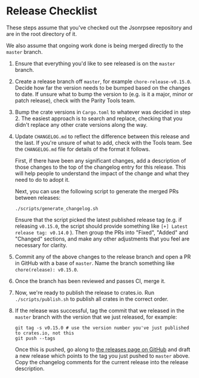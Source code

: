 # Release Checklist

These steps assume that you've checked out the Jsonrpsee repository and are in the root directory of it.

We also assume that ongoing work done is being merged directly to the `master` branch.

1.  Ensure that everything you'd like to see released is on the `master` branch.

2.  Create a release branch off `master`, for example `chore-release-v0.15.0`. Decide how far the version needs to be bumped based
    on the changes to date. If unsure what to bump the version to (e.g. is it a major, minor or patch release), check with the
    Parity Tools team.

3.  Bump the crate versions in `Cargo.toml` to whatever was decided in step 2. The easiest approach is to search and replace, checking
    that you didn't replace any other crate versions along the way.

4.  Update `CHANGELOG.md` to reflect the difference between this release and the last. If you're unsure of
    what to add, check with the Tools team. See the `CHANGELOG.md` file for details of the format it follows.

    First, if there have been any significant changes, add a description of those changes to the top of the
    changelog entry for this release. This will help people to understand the impact of the change and what they need to do
    to adopt it.

    Next, you can use the following script to generate the merged PRs between releases:

    ```
    ./scripts/generate_changelog.sh
    ```

    Ensure that the script picked the latest published release tag (e.g. if releasing `v0.15.0`, the script should
    provide something like `[+] Latest release tag: v0.14.0` ). Then group the PRs into "Fixed", "Added" and "Changed" sections,
    and make any other adjustments that you feel are necessary for clarity.

6.  Commit any of the above changes to the release branch and open a PR in GitHub with a base of `master`. Name the branch something
    like `chore(release): v0.15.0`.

7.  Once the branch has been reviewed and passes CI, merge it.

8.  Now, we're ready to publish the release to crates.io. Run `./scripts/publish.sh` to publish all crates in the correct order.

9.  If the release was successful, tag the commit that we released in the `master` branch with the
    version that we just released, for example:

    ```
    git tag -s v0.15.0 # use the version number you've just published to crates.io, not this
    git push --tags
    ```

    Once this is pushed, go along to [the releases page on GitHub](https://github.com/paritytech/jsonrpsee/releases)
    and draft a new release which points to the tag you just pushed to `master` above. Copy the changelog comments
    for the current release into the release description.

